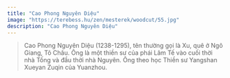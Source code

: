 ```yaml
---
title: "Cao Phong Nguyên Diệu"
image: "https://terebess.hu/zen/mesterek/woodcut/55.jpg"
description: "Cao Phong Nguyên Diệu"
---
```


> Cao Phong Nguyên Diệu (1238-1295), tên thường gọi là Xu, quê ở Ngô Giang, Tô Châu. 
> Ông là một thiền sư của phái Lâm Tế vào cuối thời nhà Tống và đầu thời nhà Nguyên. 
> Ông theo học Thiền sư Yangshan Xueyan Zuqin của Yuanzhou.

